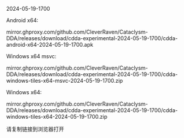 2024-05-19-1700

Android x64:

mirror.ghproxy.com/github.com/CleverRaven/Cataclysm-DDA/releases/download/cdda-experimental-2024-05-19-1700/cdda-android-x64-2024-05-19-1700.apk

Windows x64 msvc:

mirror.ghproxy.com/github.com/CleverRaven/Cataclysm-DDA/releases/download/cdda-experimental-2024-05-19-1700/cdda-windows-tiles-x64-msvc-2024-05-19-1700.zip

Windows x64:

mirror.ghproxy.com/github.com/CleverRaven/Cataclysm-DDA/releases/download/cdda-experimental-2024-05-19-1700/cdda-windows-tiles-x64-2024-05-19-1700.zip

请复制链接到浏览器打开

